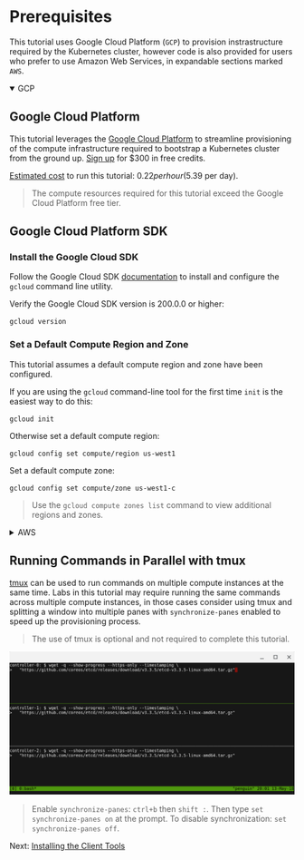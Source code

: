 # Prerequisites

This tutorial uses Google Cloud Platform (`GCP`) to provision instrastructure required by the Kubernetes cluster, however code is also provided for users who prefer to use Amazon Web Services, in expandable sections marked `AWS`.

<details open>
<summary>GCP</summary>

## Google Cloud Platform

This tutorial leverages the [Google Cloud Platform](https://cloud.google.com/) to streamline provisioning of the compute infrastructure required to bootstrap a Kubernetes cluster from the ground up. [Sign up](https://cloud.google.com/free/) for $300 in free credits.

[Estimated cost](https://cloud.google.com/products/calculator/#id=78df6ced-9c50-48f8-a670-bc5003f2ddaa) to run this tutorial: $0.22 per hour ($5.39 per day).

> The compute resources required for this tutorial exceed the Google Cloud Platform free tier.

## Google Cloud Platform SDK

### Install the Google Cloud SDK

Follow the Google Cloud SDK [documentation](https://cloud.google.com/sdk/) to install and configure the `gcloud` command line utility.

Verify the Google Cloud SDK version is 200.0.0 or higher:

```
gcloud version
```

### Set a Default Compute Region and Zone

This tutorial assumes a default compute region and zone have been configured.

If you are using the `gcloud` command-line tool for the first time `init` is the easiest way to do this:

```
gcloud init
```

Otherwise set a default compute region:

```
gcloud config set compute/region us-west1
```

Set a default compute zone:

```
gcloud config set compute/zone us-west1-c
```

> Use the `gcloud compute zones list` command to view additional regions and zones.
</details>

<details>
<summary>AWS</summary>

## Amazon Web Services

This tutorial leverages the [Amazon Web Services](https://aws.amazon.com/) to streamline provisioning of the compute infrastructure required to bootstrap a Kubernetes cluster from the ground up. [Sign up](https://portal.aws.amazon.com/billing/signup) for [12 months of free services](https://aws.amazon.com/free/).

> The compute resources required for this tutorial exceed the Amazon Web Services free tier.

## Amazon Web Services CLI

### Install the Amazon Web Services CLI

Follow the Amazon Web Services CLI [documentation](https://aws.amazon.com/cli/) to install and configure the `aws` command line utility.

### Configure the kubernetes-the-hard-way profile

Throughout this tutorial, an aws profile named `kubernetes-the-hard-way` will be used.

Create the profile and set its default region (us-west-2 in this example):

```
aws configure set region us-west-2 \
  --profile kubernetes-the-hard-way
```

Set the credentials for the profile to the same set as in the default profile:

```
aws configure set aws_access_key_id "$(aws configure get aws_access_key_id)" \
  --profile kubernetes-the-hard-way

aws configure set aws_secret_access_key "$(aws configure get aws_secret_access_key)" \
  --profile kubernetes-the-hard-way
```
</details>

## Running Commands in Parallel with tmux

[tmux](https://github.com/tmux/tmux/wiki) can be used to run commands on multiple compute instances at the same time. Labs in this tutorial may require running the same commands across multiple compute instances, in those cases consider using tmux and splitting a window into multiple panes with `synchronize-panes` enabled to speed up the provisioning process.

> The use of tmux is optional and not required to complete this tutorial.

![tmux screenshot](images/tmux-screenshot.png)

> Enable `synchronize-panes`: `ctrl+b` then `shift :`. Then type `set synchronize-panes on` at the prompt. To disable synchronization: `set synchronize-panes off`.

Next: [Installing the Client Tools](02-client-tools.md)
